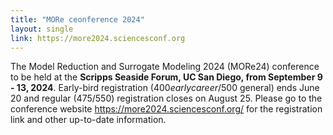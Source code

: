 ```yaml
---
title: "MORe ceonference 2024"
layout: single
link: https://more2024.sciencesconf.org
---
```

The Model Reduction and Surrogate Modeling 2024 (MORe24) conference to be held at the **Scripps Seaside Forum, UC San Diego, from September 9 - 13, 2024**. 
Early-bird registration ($400 early career/$500 general) ends June 20 and regular ($475/$550) registration closes on August 25. 
Please go to the conference website https://more2024.sciencesconf.org/ for the registration link and other up-to-date information.
